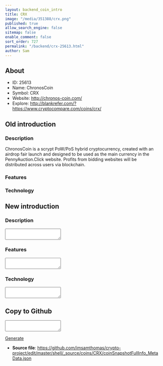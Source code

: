 ```yaml
---
layout: backend_coin_intro
title: CRX
image: "/media/351388/crx.png"
published: true
allow_search_engine: false
sitemap: false
enable_comment: false
sort_order: 727
permalink: "/backend/crx-25613.html"
author: Sam
---
```


## About

- ID: 25613
- Name: ChronosCoin
- Symbol: CRX
- Website: http://chronos-coin.com/
- Explore: http://blankrefer.com/?https://www.cryptocompare.com/coins/crx/


## Old introduction

### Description

<p>ChronosCoin is a scrypt PoW/PoS hybrid cryptocurrency, created with an airdrop fair launch and designed to be used as the main currency in the PennyAuction.Click website. Profits from bidding websites will be distributed across users via blockchain.</p>

### Features


### Technology




## New introduction


### Description
<textarea id="meta_description" name="description"></textarea>

### Features
<textarea id="meta_features" name="features"></textarea>

### Technology
<textarea id="meta_technology" name="technology"></textarea>


## Copy to Github

<textarea id="coinsnapshotfullinfo_metadata"></textarea>

<a href="#gen" onclick="generateMetaDatJson()">Generate</a>

- **Source file**: <a href="https://github.com/imsamthomas/crypto-project/edit/master/shell/_source/coins/CRX/coinSnapshotFullInfo_MetaData.json">https://github.com/imsamthomas/crypto-project/edit/master/shell/_source/coins/CRX/coinSnapshotFullInfo_MetaData.json</a>

